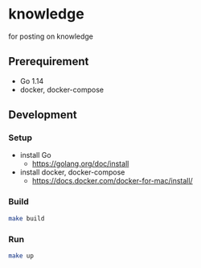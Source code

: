 # knowledge
for posting on knowledge

## Prerequirement
- Go 1.14
- docker, docker-compose

## Development
### Setup
- install Go
  - https://golang.org/doc/install
- install docker, docker-compose
  - https://docs.docker.com/docker-for-mac/install/

### Build
```bash
make build
```

### Run
```bash
make up
```